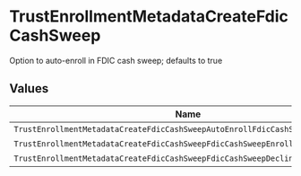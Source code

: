 # TrustEnrollmentMetadataCreateFdicCashSweep

Option to auto-enroll in FDIC cash sweep; defaults to true


## Values

| Name                                                                           | Value                                                                          |
| ------------------------------------------------------------------------------ | ------------------------------------------------------------------------------ |
| `TrustEnrollmentMetadataCreateFdicCashSweepAutoEnrollFdicCashSweepUnspecified` | AUTO_ENROLL_FDIC_CASH_SWEEP_UNSPECIFIED                                        |
| `TrustEnrollmentMetadataCreateFdicCashSweepFdicCashSweepEnroll`                | FDIC_CASH_SWEEP_ENROLL                                                         |
| `TrustEnrollmentMetadataCreateFdicCashSweepFdicCashSweepDecline`               | FDIC_CASH_SWEEP_DECLINE                                                        |
